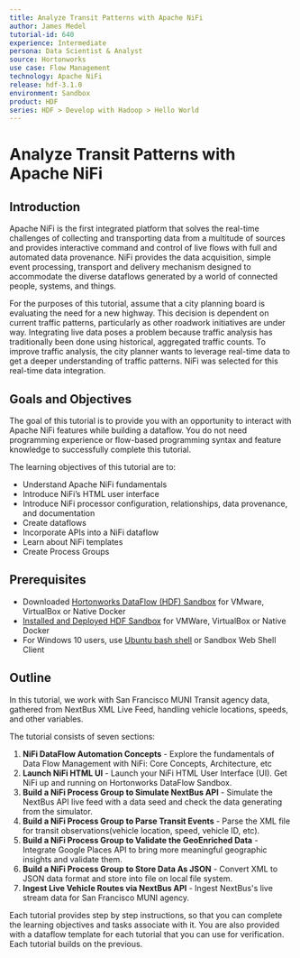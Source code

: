 ```yaml
---
title: Analyze Transit Patterns with Apache NiFi
author: James Medel
tutorial-id: 640
experience: Intermediate
persona: Data Scientist & Analyst
source: Hortonworks
use case: Flow Management
technology: Apache NiFi
release: hdf-3.1.0
environment: Sandbox
product: HDF
series: HDF > Develop with Hadoop > Hello World
---
```



# Analyze Transit Patterns with Apache NiFi

## Introduction

Apache NiFi is the first integrated platform that solves the real-time challenges of collecting and transporting data from a multitude of sources and provides interactive command and control of live flows with full and automated data provenance. NiFi provides the data acquisition, simple event processing, transport and delivery mechanism designed to accommodate the diverse dataflows generated by a world of connected people, systems, and things.

For the purposes of this tutorial, assume that a city planning board is evaluating the need for a new highway.  This decision is dependent on current traffic patterns, particularly as other roadwork initiatives are under way. Integrating live data poses a problem because traffic analysis has traditionally been done using historical, aggregated traffic counts.  To improve traffic analysis, the city planner wants to leverage real-time data to get a deeper understanding of traffic patterns.  NiFi was selected for this real-time data integration.

## Goals and Objectives

The goal of this tutorial is to provide you with an opportunity to interact with Apache NiFi features while building a dataflow. You do not need programming experience or flow-based programming syntax and feature knowledge to successfully complete this tutorial.

The learning objectives of this tutorial are to:
- Understand Apache NiFi fundamentals
- Introduce NiFi’s HTML user interface
- Introduce NiFi processor configuration, relationships, data provenance, and documentation
- Create dataflows
- Incorporate APIs into a NiFi dataflow
- Learn about NiFi templates
- Create Process Groups

## Prerequisites

- Downloaded [Hortonworks DataFlow (HDF) Sandbox](https://hortonworks.com/products/sandbox/) for VMware, VirtualBox or Native Docker
- [Installed and Deployed HDF Sandbox](https://hortonworks.com/tutorial/sandbox-deployment-and-install-guide/) for VMWare, VirtualBox or Native Docker
- For Windows 10 users, use [Ubuntu bash shell](https://www.windowscentral.com/how-install-bash-shell-command-line-windows-10) or Sandbox Web Shell Client

## Outline

In this tutorial, we work with San Francisco MUNI Transit agency data, gathered from NextBus XML Live Feed, handling vehicle locations, speeds, and other variables.

The tutorial consists of seven sections:

1. **NiFi DataFlow Automation Concepts** - Explore the fundamentals of Data Flow Management with NiFi: Core Concepts, Architecture, etc
2. **Launch NiFi HTML UI** - Launch your NiFi HTML User Interface (UI). Get NiFi up and running on Hortonworks DataFlow Sandbox.
3. **Build a NiFi Process Group to Simulate NextBus API** - Simulate the NextBus API live feed with a data seed and check the data generating from the simulator.
4. **Build a NiFi Process Group to Parse Transit Events** - Parse the XML file for transit observations(vehicle location, speed, vehicle ID, etc).
5. **Build a NiFi Process Group to Validate the GeoEnriched Data** - Integrate Google Places API to bring more meaningful geographic insights and validate them.
6. **Build a NiFi Process Group to Store Data As JSON** - Convert XML to JSON data format and store into file on local file system.
7. **Ingest Live Vehicle Routes via NextBus API** - Ingest NextBus's live stream data for San Francisco MUNI agency.

Each tutorial provides step by step instructions, so that you can complete the learning objectives and tasks associate with it. You are also provided with a dataflow template for each tutorial that you can use for verification. Each tutorial builds on the previous.
